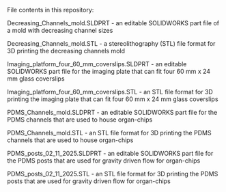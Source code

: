 File contents in this repository:

Decreasing_Channels_mold.SLDPRT - an editable SOLIDWORKS part file of a mold with decreasing channel sizes 

Decreasing_Channels_mold.STL - a stereolithography (STL) file format for 3D printing the decreasing channels mold

Imaging_platform_four_60_mm_coverslips.SLDPRT - an editable SOLIDWORKS part file for the imaging plate that can fit four 60 mm x 24 mm glass coverslips

Imaging_platform_four_60_mm_coverslips.STL - an STL file format for 3D printing the imaging plate that can fit four 60 mm x 24 mm glass coverslips

PDMS_Channels_mold.SLDPRT - an editable SOLIDWORKS part file for the PDMS channels that are used to house organ-chips

PDMS_Channels_mold.STL - an STL file format for 3D printing the PDMS channels that are used to house organ-chips

PDMS_posts_02_11_2025.SLDPRT - an editable SOLIDWORKS part file for the PDMS posts that are used for gravity driven flow for organ-chips

PDMS_posts_02_11_2025.STL - an STL file format for 3D printing the PDMS posts that are used for gravity driven flow for organ-chips

